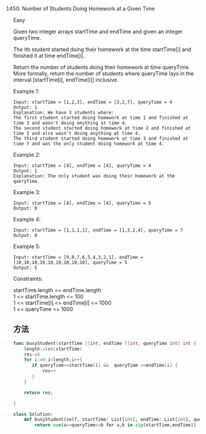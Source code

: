 1450. Number of Students Doing Homework at a Given Time


Easy


Given two integer arrays startTime and endTime and given an integer queryTime.

The ith student started doing their homework at the time startTime[i] and finished it at time endTime[i].

Return the number of students doing their homework at time queryTime. More formally, return the number of students where queryTime lays in the interval [startTime[i], endTime[i]] inclusive.

 

Example 1:

```
Input: startTime = [1,2,3], endTime = [3,2,7], queryTime = 4
Output: 1
Explanation: We have 3 students where:
The first student started doing homework at time 1 and finished at time 3 and wasn't doing anything at time 4.
The second student started doing homework at time 2 and finished at time 2 and also wasn't doing anything at time 4.
The third student started doing homework at time 3 and finished at time 7 and was the only student doing homework at time 4.
```

Example 2:

```
Input: startTime = [4], endTime = [4], queryTime = 4
Output: 1
Explanation: The only student was doing their homework at the queryTime.
```

Example 3:

```
Input: startTime = [4], endTime = [4], queryTime = 5
Output: 0
```

Example 4:

```
Input: startTime = [1,1,1,1], endTime = [1,3,2,4], queryTime = 7
Output: 0
```

Example 5:

```
Input: startTime = [9,8,7,6,5,4,3,2,1], endTime = [10,10,10,10,10,10,10,10,10], queryTime = 5
Output: 5
```
 

Constraints:

startTime.length == endTime.length  
1 <= startTime.length <= 100  
1 <= startTime[i] <= endTime[i] <= 1000  
1 <= queryTime <= 1000  


## 方法


```go
func busyStudent(startTime []int, endTime []int, queryTime int) int {
    length:=len(startTime)
    res:=0
    for i:=0;i<length;i++{
       if queryTime>=startTime[i] &&  queryTime <=endTime[i] {
           res++
       }
    }

    return res;

}
```



```python
class Solution:
    def busyStudent(self, startTime: List[int], endTime: List[int], queryTime: int) -> int:
        return sum(a<=queryTime<=b for a,b in zip(startTime,endTime))
```